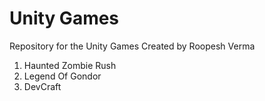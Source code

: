 # Unity Games
Repository for the Unity Games Created by Roopesh Verma

1. Haunted Zombie Rush
2. Legend Of Gondor
3. DevCraft
